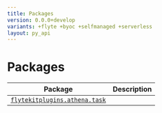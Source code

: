 ```yaml
---
title: Packages
version: 0.0.0+develop
variants: +flyte +byoc +selfmanaged +serverless
layout: py_api
---
```


# Packages

| Package | Description |
|-|-|
| [`flytekitplugins.athena.task`](flytekitplugins.athena.task) |  |
